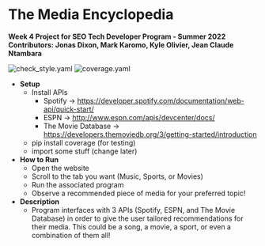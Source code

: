 # The Media Encyclopedia
**Week 4 Project for SEO Tech Developer Program - Summer 2022**
**Contributors: Jonas Dixon, Mark Karomo, Kyle Olivier, Jean Claude Ntambara**

![check_style.yaml](https://github.com/kyle-olivier20/week2_project/actions/workflows/linter.yaml/badge.svg)
![coverage.yaml](https://github.com/kyle-olivier20/week2_project/actions/workflows/tests.yaml/badge.svg)

* **Setup**
  * Install APIs
    * Spotify -> https://developer.spotify.com/documentation/web-api/quick-start/
    * ESPN -> http://www.espn.com/apis/devcenter/docs/
    * The Movie Database -> https://developers.themoviedb.org/3/getting-started/introduction
  * pip install coverage (for testing)
  * import some stuff (change later)
* **How to Run**
  * Open the website
  * Scroll to the tab you want (Music, Sports, or Movies)
  * Run the associated program
  * Observe a recommended piece of media for your preferred topic!
* **Description**
  * Program interfaces with 3 APIs (Spotify, ESPN, and The Movie Database) in order to give
  the user tailored recommendations for their media. This could be a song, a movie, a sport,
  or even a combination of them all!
